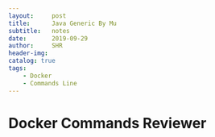 ```yaml
---
layout:     post
title:      Java Generic By Mu
subtitle:   notes
date:       2019-09-29
author:     SHR
header-img: 
catalog: true
tags:
    - Docker
    - Commands Line
---
```

# Docker Commands Reviewer